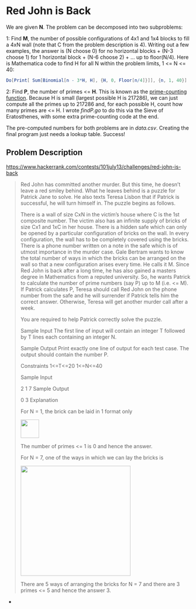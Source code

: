 Red John is Back
================
We are given **N**.  The problem can be decomposed into two subproblems:

1: Find **M**, the number of possible configurations of 4x1 and 1x4 blocks to fill a 4xN wall (note that C from the problem description is 4).  Writing out a few examples, the answer is (N choose 0) for no horizontal blocks + (N-3 choose 1) for 1 horizontal block + (N-6 choose 2) + ... up to floor(N/4).  Here is Mathematica code to find H for all N within the problem limits, 1 <= N <= 40:

```Mathematica
Do[Print[ Sum[Binomial[n - 3*H, H], {H, 0, Floor[n/4]}]], {n, 1, 40}]
```

2: Find **P**, the number of primes <= **H**.  This is known as the [prime-counting function](https://en.wikipedia.org/wiki/Prime-counting_function).  Because H is small (largest possible H is 217286), we can just compute all the primes up to 217286 and, for each possible H, count how many primes are <= H.  I wrote *findP.go* to do this via the Sieve of Eratosthenes, with some extra prime-counting code at the end.

The pre-computed numbers for both problems are in *data.csv*.  Creating the final program just needs a lookup table.  Success!


## Problem Description ##
<https://www.hackerrank.com/contests/101july13/challenges/red-john-is-back>
>Red John has committed another murder. But this time, he doesn’t leave a red smiley behind. What he leaves behind is a puzzle for Patrick Jane to solve. He also texts Teresa Lisbon that if Patrick is successful, he will turn himself in. The puzzle begins as follows.
>
>There is a wall of size CxN in the victim’s house where C is the 1st composite number. The victim also has an infinite supply of bricks of size Cx1 and 1xC in her house. There is a hidden safe which can only be opened by a particular configuration of bricks on the wall. In every configuration, the wall has to be completely covered using the bricks. There is a phone number written on a note in the safe which is of utmost importance in the murder case. Gale Bertram wants to know the total number of ways in which the bricks can be arranged on the wall so that a new configuration arises every time. He calls it M. Since Red John is back after a long time, he has also gained a masters degree in Mathematics from a reputed university. So, he wants Patrick to calculate the number of prime numbers (say P) up to M (i.e. <= M). If Patrick calculates P, Teresa should call Red John on the phone number from the safe and he will surrender if Patrick tells him the correct answer. Otherwise, Teresa will get another murder call after a week.
>
>You are required to help Patrick correctly solve the puzzle.
>
>Sample Input
>The first line of input will contain an integer T followed by T lines each containing an integer N.
>
>Sample Output
>Print exactly one line of output for each test case. The output should contain the number P.
>
>Constraints
> 	1<=T<=20
> 	1<=N<=40
>
>Sample Input
>
> 	2
> 	1
> 	7
>Sample Output
>
> 	0
> 	3
>Explanation
>
>For N = 1, the brick can be laid in 1 format only
>
><img src="http://hr-filepicker.s3.amazonaws.com/brick1.jpg" width="50" />
>
>The number of primes <= 1 is 0 and hence the answer.
>
>For N = 7, one of the ways in which we can lay the bricks is
>
><img src="http://hr-filepicker.s3.amazonaws.com/brick2.jpg" width="300" />
>
>There are 5 ways of arranging the bricks for N = 7 and there are 3 primes <= 5 and hence the answer 3.



-